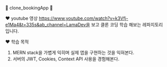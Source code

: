 🔑 clone_bookingApp 🔑

❤ youtube 영상
https://www.youtube.com/watch?v=k3Vfj-e1Ma4&t=335s&ab_channel=LamaDev을 보고 
클론 코딩 학습 해보는 레파지토리입니다.

❤ 학습 목적
1) MERN stack을 가볍게 익히며 실제 앱을 구현하는 것을 익혀본다.
2) 서버의 JWT, Cookies, Context API 사용을 경험해본다.



